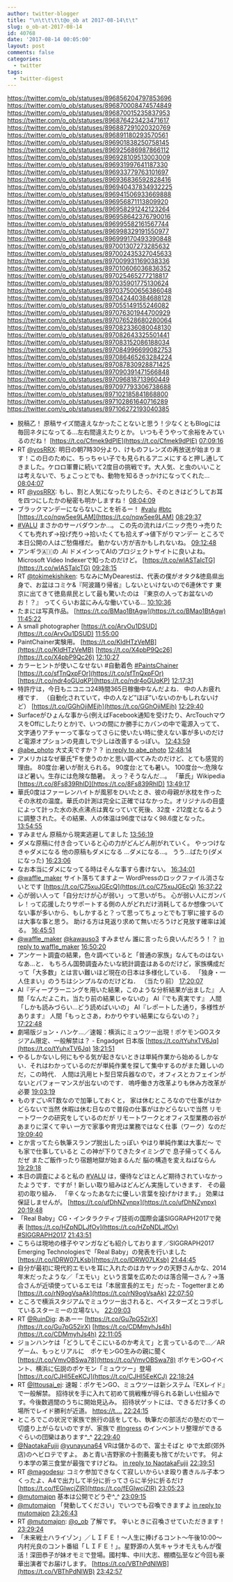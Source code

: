 ```yaml
---
author: twitter-blogger
title: "\n\t\t\t\t@o_ob at 2017-08-14\t\t"
slug: o_ob-at-2017-08-14
id: 40768
date: '2017-08-14 00:05:00'
layout: post
comments: false
categories:
  - twitter
tags:
  - twitter-digest
---
```


https://twitter.com/o_ob/statuses/896856204797853696 https://twitter.com/o_ob/statuses/896870008474574849 https://twitter.com/o_ob/statuses/896870015235837953 https://twitter.com/o_ob/statuses/896876423423471617 https://twitter.com/o_ob/statuses/896887291020320769 https://twitter.com/o_ob/statuses/896891180293570561 https://twitter.com/o_ob/statuses/896901838250758145 https://twitter.com/o_ob/statuses/896925686987866112 https://twitter.com/o_ob/statuses/896928109513003009 https://twitter.com/o_ob/statuses/896931997641187330 https://twitter.com/o_ob/statuses/896933779763101697 https://twitter.com/o_ob/statuses/896936836592828416 https://twitter.com/o_ob/statuses/896940437834932225 https://twitter.com/o_ob/statuses/896941506933669888 https://twitter.com/o_ob/statuses/896956871113809920 https://twitter.com/o_ob/statuses/896958291242123264 https://twitter.com/o_ob/statuses/896958642376790016 https://twitter.com/o_ob/statuses/896995582161567744 https://twitter.com/o_ob/statuses/896998329191550977 https://twitter.com/o_ob/statuses/896999170493390848 https://twitter.com/o_ob/statuses/897001307273285632 https://twitter.com/o_ob/statuses/897002435327045633 https://twitter.com/o_ob/statuses/897009931169038336 https://twitter.com/o_ob/statuses/897010606036836352 https://twitter.com/o_ob/statuses/897025465277218817 https://twitter.com/o_ob/statuses/897035901775130624 https://twitter.com/o_ob/statuses/897037500656386048 https://twitter.com/o_ob/statuses/897042440384688128 https://twitter.com/o_ob/statuses/897055149155246082 https://twitter.com/o_ob/statuses/897076301944700929 https://twitter.com/o_ob/statuses/897076528680280064 https://twitter.com/o_ob/statuses/897082336080048130 https://twitter.com/o_ob/statuses/897082643325501441 https://twitter.com/o_ob/statuses/897083152086188034 https://twitter.com/o_ob/statuses/897084996699082753 https://twitter.com/o_ob/statuses/897086465263284224 https://twitter.com/o_ob/statuses/897087830928871425 https://twitter.com/o_ob/statuses/897090391471566848 https://twitter.com/o_ob/statuses/897096818713960449 https://twitter.com/o_ob/statuses/897097793306738688 https://twitter.com/o_ob/statuses/897102185841868800 https://twitter.com/o_ob/statuses/897102861640716289 https://twitter.com/o_ob/statuses/897106272193040385  

*   脱稿乙！ 原稿サイズ間違えなかったことないと思う！少なくともBlogには毎回ネタになってる…左右間違えたりとか。 いつもそうやって余裕をみているのだね！ [https://t.co/Cfmek9dPIE](https://t.co/Cfmek9dPIE) [07:09:16](https://twitter.com/o_ob/statuses/896856204797853696)
*   RT [@yosRRX](https://twitter.com/yosRRX): 明日の朝7時30分より、けものフレンズの再放送が始まります！この日のために、ちっちゃい子でも見られるアニメにすると押し通してきました。ケロロ軍曹に続いて2度目の挑戦です。大人気、と虫のいいことは考えないで、ちょこっとでも、動物を知るきっかけになってくれた… [08:04:07](https://twitter.com/o_ob/statuses/896870008474574849)
*   RT [@yosRRX](https://twitter.com/yosRRX): もし、割と人気になったりしたら、そのときはどうしてお耳を四つにしたかの秘密も明かしますね！ [08:04:09](https://twitter.com/o_ob/statuses/896870015235837953)
*   ブラックマンデーにならないことを祈るー！ [#valu](https://twitter.com/search?q=%23valu&src=hash) [#btc](https://twitter.com/search?q=%23btc&src=hash) [https://t.co/nqw5ee9LAM](https://t.co/nqw5ee9LAM) [08:29:37](https://twitter.com/o_ob/statuses/896876423423471617)
*   [#VALU](https://twitter.com/search?q=%23VALU&src=hash) まさかのサーバダウンか…。 この先の流れはパニック売り→売りたくても売れず→投げ売り→拾いたくても拾えず→値下がりマンデー ところで本日公開の人はご愁傷様だ。 動かない方が吉かもしれないね。 [09:12:48](https://twitter.com/o_ob/statuses/896887291020320769)
*   アンギラ🇦🇮の .Ai ドメインってAIのプロジェクトサイトに良いよね。 Microsoft Video Indexerで知ったのだけど。 [https://t.co/wIASTaIcTG](https://t.co/wIASTaIcTG) [09:28:15](https://twitter.com/o_ob/statuses/896891180293570561)
*   RT [@tokimekishiken](https://twitter.com/tokimekishiken): ちなみにMyDearestは、代表の僕がオタク&徳島県出身で、お盆はコミケ&『阿波踊り帰省』しないといけないので6連休です 東京に出てきて徳島県民として最も驚いたのは 『東京の人ってお盆ないのお！？』 ってくらいお盆にみんな働いている… [10:10:36](https://twitter.com/o_ob/statuses/896901838250758145)
*   たまには写真作品。 [https://t.co/BMao1BtAgw](https://t.co/BMao1BtAgw) [11:45:22](https://twitter.com/o_ob/statuses/896925686987866112)
*   A small photographer [https://t.co/ArvOu1DSUD](https://t.co/ArvOu1DSUD) [11:55:00](https://twitter.com/o_ob/statuses/896928109513003009)
*   PaintChainer実験用。 [https://t.co/KIdHTzVeMB](https://t.co/KIdHTzVeMB) [https://t.co/X4pbP9Qc26](https://t.co/X4pbP9Qc26) [12:10:27](https://twitter.com/o_ob/statuses/896931997641187330)
*   カラーヒントが使いこなせない #自動着色 [#PaintsChainer](https://twitter.com/search?q=%23PaintsChainer&src=hash) [https://t.co/sfTnQxpFOr](https://t.co/sfTnQxpFOr) [https://t.co/ndr4oGUqKP](https://t.co/ndr4oGUqKP) [12:17:31](https://twitter.com/o_ob/statuses/896933779763101697)
*   特許庁は，今日もニコニコ24時間365日稼働中なんだよね． 中の人お疲れ様です． （自動化されていて，中の人など”ほぼ”いないのかもしれないけど） [https://t.co/GGhOjiMEjh](https://t.co/GGhOjiMEjh) [12:29:40](https://twitter.com/o_ob/statuses/896936836592828416)
*   Surfaceがひょんな事から(例えばFacebook通知を受けたり、ArcTouchマウスをOffにしたりとか)で、いつの間にか勝手にカバンの中で電源入ってて、文字通りアチャーって事なってさらに使いたい時に使えない事が多いのだけど電源オプションの見直しで少しは改善するっぽい。 [12:43:59](https://twitter.com/o_ob/statuses/896940437834932225)
*   [@abe_photo](https://twitter.com/abe_photo) 大丈夫ですか？？ [in reply to abe_photo](https://twitter.com/abe_photo/statuses/896941266704793601) [12:48:14](https://twitter.com/o_ob/statuses/896941506933669888)
*   アメリカはなぜ華氏℉を使うのかと思い調べてみたのだけど、とても感覚的理由。 80度台:暑いが耐えられる。 90度台:とても暑い。 100度台〜:危険なほど暑い。生存には危険な酷暑。 えっ？そうなんだ…。 「華氏」Wikipedia [https://t.co/8Fs839RhID](https://t.co/8Fs839RhID) [13:49:17](https://twitter.com/o_ob/statuses/896956871113809920)
*   華氏0度はファーレンハイトが風邪をひいたとき、彼の母親が氷枕を作ったその氷枕の温度。華氏の計測は完全に正確ではなかった。オリジナルの目盛によって計った水の氷点沸点は異なっていて死後、32度・212度となるように調整された。その結果、人の体温は96度ではなく98.6度となった。 [13:54:55](https://twitter.com/o_ob/statuses/896958291242123264)
*   すみません 原稿から現実逃避してました [13:56:19](https://twitter.com/o_ob/statuses/896958642376790016)
*   ダメな原稿に付き合っていると心の力がどんどん削がれていく。 やっつけなきゃダメになる 他の原稿もダメになる …ダメになる…。 うう…ばたり(ダメになった) [16:23:06](https://twitter.com/o_ob/statuses/896995582161567744)
*   なお本当にダメになってる時はそんな事すら書けない。 [16:34:01](https://twitter.com/o_ob/statuses/896998329191550977)
*   [@waffle_maker](https://twitter.com/waffle_maker) サイト落ちてますよー WordPressのロックファイル消さないとです [https://t.co/C75xuJGEcQ](https://t.co/C75xuJGEcQ) [16:37:22](https://twitter.com/o_ob/statuses/896999170493390848)
*   心が弱い人って「自分だけが心が弱い」って思いがち。 心が弱い人にガンバレ！って応援したりサポートする側の人がどれだけ消耗してるか想像ついてない事が多いから、もしかすると？って思ってちょっとでも丁寧に接するのは大事な事と思う。 助ける方は見返り求めて無いだろうけど見放す確率は減る。 [16:45:51](https://twitter.com/o_ob/statuses/897001307273285632)
*   [@waffle_maker](https://twitter.com/waffle_maker) [@kawauso3](https://twitter.com/kawauso3) すみません 誰に言ったら良いんだろう！？ [in reply to waffle_maker](https://twitter.com/waffle_maker/statuses/897001921482940417) [16:50:20](https://twitter.com/o_ob/statuses/897002435327045633)
*   アンケート調査の結果，色々調べていると「普通の家族」なんてものはないなあ…と． もちろん国勢調査みたいな統計調査はあるのだけど，家族構成だって「大多数」とは言い難いほど現在の日本は多様化している． 「独身・一人住まい」のうちはシンプルなのだけどね． （当たり前） [17:20:07](https://twitter.com/o_ob/statuses/897009931169038336)
*   AI『ディープラーニングを用いた結果，このような分析結果が出ました』 人間「なんだよこれ，当たり前の結果じゃないの」 AI『でも真実です』 人間「しかも読みづらい…どう読めばいいの」 AI『レポートした通り，多様性があります』 人間「もっとさあ，わかりやすい結果にならないの？」 [17:22:48](https://twitter.com/o_ob/statuses/897010606036836352)
*   劇場版ジョン・ハンケ…／速報：横浜にミュウツー出現！ポケモンGOスタジアム限定、一般解禁は？ - Engadget 日本版 [https://t.co/tYuhxTV6Jq](https://t.co/tYuhxTV6Jq) [18:21:51](https://twitter.com/o_ob/statuses/897025465277218817)
*   やるしかないし何にもやる気が起きないときは単純作業から始めるしかない．それはわかっているのだが単純作業を探して集中するのがまた難しいのだ，この時代． 人間は汎用ヒト型日常兵器なので，オフィスとカフェインがないとパフォーマンスが出ないのです． 嗚呼働き方改革よりも休み方改革が必要 [19:03:19](https://twitter.com/o_ob/statuses/897035901775130624)
*   ものすごいRT数なので加筆しておくと， 家は休むところなので仕事がはかどらないで当然 休暇は休む日なので普段の仕事がはかどらないで当然 リモートワークの研究をしているのだが リモートワークとオフィス型業務の谷があまりに深くて辛い 一方で家事や育児は業務ではなく仕事（ワーク）なのだ [19:09:40](https://twitter.com/o_ob/statuses/897037500656386048)
*   とか言ってたら執筆スランプ脱出したっぽい やはり単純作業は大事だ～ でも家で仕事していると この神が下りてきたタイミングで 息子帰ってくるんだぜ またご飯作ったり宿題地獄が始まるんだ 脳の構造を変えねばならん [19:29:18](https://twitter.com/o_ob/statuses/897042440384688128)
*   本日の調査によると私の [#VALU](https://twitter.com/search?q=%23VALU&src=hash) は，優待などほとんど期待されていなかったようです．ですが！新しい取り組みはどんどん実施していきます． その最初の取り組み． 「辛くなったあなたに優しい言葉を投げかけます。」 効果は保証しませんが。 [https://t.co/ufDhNZynpx](https://t.co/ufDhNZynpx) [20:19:48](https://twitter.com/o_ob/statuses/897055149155246082)
*   「Real Baby」CG・インタラクティブ技術の国際会議SIGGRAPH2017で発表 [https://t.co/HZpNDLJfOv](https://t.co/HZpNDLJfOv) [#SIGGRAPH2017](https://twitter.com/search?q=%23SIGGRAPH2017&src=hash) [21:43:51](https://twitter.com/o_ob/statuses/897076301944700929)
*   こちらは現地の様子やマンガなども紹介しております／SIGGRAPH2017 Emerging Technologiesで「Real Baby」の発表を行いました [https://t.co/IDRW07LKsb](https://t.co/IDRW07LKsb) [21:44:45](https://twitter.com/o_ob/statuses/897076528680280064)
*   自分が最初に現代的エモいを耳に入れたのはカヤックの天野さんかな、2014年末だったような／「エモい」という言葉を広めたのは落合陽一さん？→落合さんが近頃使っているエモは「本居宣長的エモ」だった - Togetterまとめ [https://t.co/rN9ogVsaAk](https://t.co/rN9ogVsaAk) [22:07:50](https://twitter.com/o_ob/statuses/897082336080048130)
*   ところで横浜スタジアムでミュウツー出されると、ベイスターズとコラボしているスターミーの立場ない。 [22:09:03](https://twitter.com/o_ob/statuses/897082643325501441)
*   RT [@RuinDig](https://twitter.com/RuinDig): ああーー [https://t.co/Gu7pG52irX](https://t.co/Gu7pG52irX) [https://t.co/CDMmyhJs4h](https://t.co/CDMmyhJs4h) [22:11:05](https://twitter.com/o_ob/statuses/897083152086188034)
*   ジョンハンケは「どうしてそこにいるのか考えて」と言っているので…／ARゲーム、もっとリアルに　ポケモンGO生みの親に聞く [https://t.co/VmvOBSwa78](https://t.co/VmvOBSwa78) ポケモンGOイベント、横浜に伝説のポケモン「ミュウツー」登場 [https://t.co/CJHI5EeKCJ](https://t.co/CJHI5EeKCJ) [22:18:24](https://twitter.com/o_ob/statuses/897084996699082753)
*   RT [@Ittousai_ej](https://twitter.com/Ittousai_ej): 速報：ポケモンGO、ミュウツーは新システム『EXレイド』で一般解禁。 招待状を手に入れて初めて挑戦権が得られる新しい仕組みです。今後数週間のうちに開始見込み。 招待状ゲットには、できるだけ多くの場所でレイド勝利が近道。 [https://t.…](https://t.…) [22:24:15](https://twitter.com/o_ob/statuses/897086465263284224)
*   ところでこの状況で家族で旅行の話をしても、執筆だの部活だの塾だので一切盛り上がらないのですが、家族で [#Ingress](https://twitter.com/search?q=%23Ingress&src=hash) のインベントリ整理ができるぐらいの団欒はあります^_^ [22:29:40](https://twitter.com/o_ob/statuses/897087830928871425)
*   [@NaotakaFujii](https://twitter.com/NaotakaFujii) [@yunayuna64](https://twitter.com/yunayuna64) VRは儲かるので、富士そばと ゆで太郎(郊外店)のヘビロテですよ。 あと青い吉野家の十割蕎麦も捨てがたいです。 何より本学の第三食堂が最強ですけどね。 [in reply to NaotakaFujii](https://twitter.com/NaotakaFujii/statuses/896932441956302848) [22:39:51](https://twitter.com/o_ob/statuses/897090391471566848)
*   RT [@magodesu](https://twitter.com/magodesu): コミケ参加できなくて寂しいからいま殴り書きルル子本つくったよ、A4で出力して半分に折ってさらに半分に折るだけ [https://t.co/fEGIwcjZIR](https://t.co/fEGIwcjZIR) [23:05:23](https://twitter.com/o_ob/statuses/897096818713960449)
*   [@mutomajpn](https://twitter.com/mutomajpn) 基本は公開でどうぞ^_^ [23:09:15](https://twitter.com/o_ob/statuses/897097793306738688)
*   [@mutomajpn](https://twitter.com/mutomajpn) 「発動してください」でいつでも召喚できますよ [in reply to mutomajpn](https://twitter.com/mutomajpn/statuses/897098044369321984) [23:26:43](https://twitter.com/o_ob/statuses/897102185841868800)
*   RT [@mutomajpn](https://twitter.com/mutomajpn): [@o_ob](https://twitter.com/o_ob) 了解です。 辛いときに召喚させていただきます！ [23:29:24](https://twitter.com/o_ob/statuses/897102861640716289)
*   「未来戦士ハライゾン」／ＬＩＦＥ！～人生に捧げるコント～午後10:00～内村光良のコント番組「ＬＩＦＥ！」。星野源の人気キャラオモえもんが復活！深田恭子が妹オモミで登場。國村隼、中川大志、棚橋弘至など今回も豪華出演者でお届けします。 [https://t.co/VBThPdNlWB](https://t.co/VBThPdNlWB) [23:42:57](https://twitter.com/o_ob/statuses/897106272193040385)